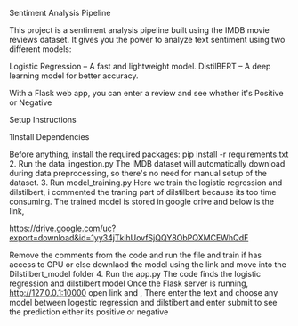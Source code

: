 Sentiment Analysis Pipeline

This project is a sentiment analysis pipeline built using the IMDB movie reviews dataset. It gives you the power to analyze text sentiment using two different models:

 Logistic Regression – A fast and lightweight model.
 DistilBERT – A deep learning model for better accuracy.

With a Flask web app, you can enter a review and see whether it's Positive or Negative 

Setup Instructions

1️Install Dependencies

Before anything, install the required packages:
   pip install -r requirements.txt
2. Run the data_ingestion.py 
The IMDB dataset will automatically download during data preprocessing, so there's no need for manual setup of the dataset.
3. Run model_training.py
Here we train the logistic regression and dilstilbert, i commented the traning part of dilstilbert because its too time consuming.
The trained model is stored in google drive and below is the link, 

https://drive.google.com/uc?export=download&id=1yy34jTkihUovfSjQQY8ObPQXMCEWhQdF

Remove the comments from the code and run the file and train if has access to GPU or else downlaod the model using the link and move into the Dilstilbert_model folder 
4. Run the app.py
The code finds the logistic regression and dilstilbert model   Once the Flask server is running, http://127.0.0.1:10000
open link and , There enter the text and choose any model between logestic regression and dilstibert and enter submit to see the prediction either its positive or negative 
